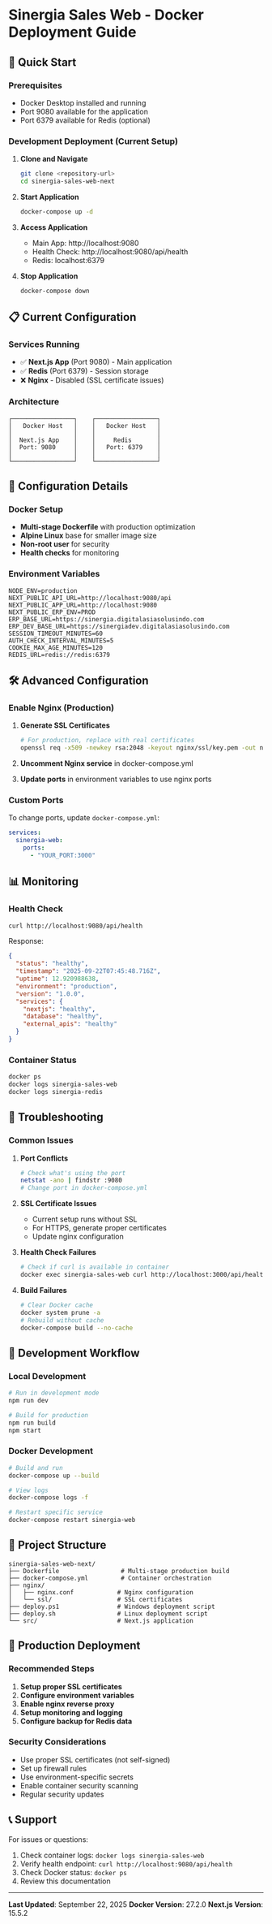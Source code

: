 # Sinergia Sales Web - Docker Deployment Guide

## 🚀 Quick Start

### Prerequisites
- Docker Desktop installed and running
- Port 9080 available for the application
- Port 6379 available for Redis (optional)

### Development Deployment (Current Setup)

1. **Clone and Navigate**
   ```bash
   git clone <repository-url>
   cd sinergia-sales-web-next
   ```

2. **Start Application**
   ```bash
   docker-compose up -d
   ```

3. **Access Application**
   - Main App: http://localhost:9080
   - Health Check: http://localhost:9080/api/health
   - Redis: localhost:6379

4. **Stop Application**
   ```bash
   docker-compose down
   ```

## 📋 Current Configuration

### Services Running
- ✅ **Next.js App** (Port 9080) - Main application
- ✅ **Redis** (Port 6379) - Session storage
- ❌ **Nginx** - Disabled (SSL certificate issues)

### Architecture
```
┌─────────────────┐    ┌─────────────────┐
│   Docker Host   │    │   Docker Host   │
│                 │    │                 │
│  Next.js App    │    │     Redis       │
│  Port: 9080     │    │   Port: 6379    │
│                 │    │                 │
└─────────────────┘    └─────────────────┘
```

## 🔧 Configuration Details

### Docker Setup
- **Multi-stage Dockerfile** with production optimization
- **Alpine Linux** base for smaller image size
- **Non-root user** for security
- **Health checks** for monitoring

### Environment Variables
```env
NODE_ENV=production
NEXT_PUBLIC_API_URL=http://localhost:9080/api
NEXT_PUBLIC_APP_URL=http://localhost:9080
NEXT_PUBLIC_ERP_ENV=PROD
ERP_BASE_URL=https://sinergia.digitalasiasolusindo.com
ERP_DEV_BASE_URL=https://sinergiadev.digitalasiasolusindo.com
SESSION_TIMEOUT_MINUTES=60
AUTH_CHECK_INTERVAL_MINUTES=5
COOKIE_MAX_AGE_MINUTES=120
REDIS_URL=redis://redis:6379
```

## 🛠 Advanced Configuration

### Enable Nginx (Production)
1. **Generate SSL Certificates**
   ```bash
   # For production, replace with real certificates
   openssl req -x509 -newkey rsa:2048 -keyout nginx/ssl/key.pem -out nginx/ssl/cert.pem -days 365 -nodes
   ```

2. **Uncomment Nginx service** in docker-compose.yml

3. **Update ports** in environment variables to use nginx ports

### Custom Ports
To change ports, update `docker-compose.yml`:
```yaml
services:
  sinergia-web:
    ports:
      - "YOUR_PORT:3000"
```

## 📊 Monitoring

### Health Check
```bash
curl http://localhost:9080/api/health
```

Response:
```json
{
  "status": "healthy",
  "timestamp": "2025-09-22T07:45:48.716Z",
  "uptime": 12.920988638,
  "environment": "production",
  "version": "1.0.0",
  "services": {
    "nextjs": "healthy",
    "database": "healthy",
    "external_apis": "healthy"
  }
}
```

### Container Status
```bash
docker ps
docker logs sinergia-sales-web
docker logs sinergia-redis
```

## 🐛 Troubleshooting

### Common Issues

1. **Port Conflicts**
   ```bash
   # Check what's using the port
   netstat -ano | findstr :9080
   # Change port in docker-compose.yml
   ```

2. **SSL Certificate Issues**
   - Current setup runs without SSL
   - For HTTPS, generate proper certificates
   - Update nginx configuration

3. **Health Check Failures**
   ```bash
   # Check if curl is available in container
   docker exec sinergia-sales-web curl http://localhost:3000/api/health
   ```

4. **Build Failures**
   ```bash
   # Clear Docker cache
   docker system prune -a
   # Rebuild without cache
   docker-compose build --no-cache
   ```

## 🔄 Development Workflow

### Local Development
```bash
# Run in development mode
npm run dev

# Build for production
npm run build
npm start
```

### Docker Development
```bash
# Build and run
docker-compose up --build

# View logs
docker-compose logs -f

# Restart specific service
docker-compose restart sinergia-web
```

## 📁 Project Structure
```
sinergia-sales-web-next/
├── Dockerfile                 # Multi-stage production build
├── docker-compose.yml         # Container orchestration
├── nginx/
│   ├── nginx.conf            # Nginx configuration
│   └── ssl/                  # SSL certificates
├── deploy.ps1                # Windows deployment script
├── deploy.sh                 # Linux deployment script
└── src/                      # Next.js application
```

## 🚀 Production Deployment

### Recommended Steps
1. **Setup proper SSL certificates**
2. **Configure environment variables**
3. **Enable nginx reverse proxy**
4. **Setup monitoring and logging**
5. **Configure backup for Redis data**

### Security Considerations
- Use proper SSL certificates (not self-signed)
- Set up firewall rules
- Use environment-specific secrets
- Enable container security scanning
- Regular security updates

## 📞 Support

For issues or questions:
1. Check container logs: `docker logs sinergia-sales-web`
2. Verify health endpoint: `curl http://localhost:9080/api/health`
3. Check Docker status: `docker ps`
4. Review this documentation

---

**Last Updated**: September 22, 2025
**Docker Version**: 27.2.0
**Next.js Version**: 15.5.2
